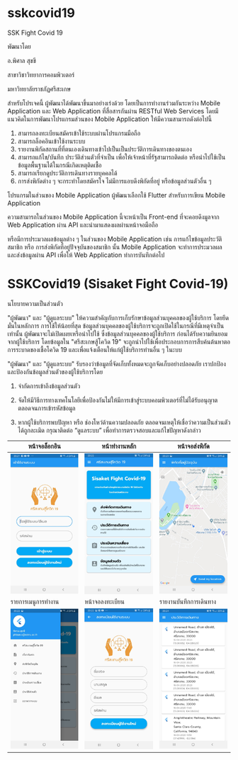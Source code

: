 # sskcovid19

SSK Fight Covid 19

พัฒนาโดย 

อ.พิศาล สุขขี

สาขาวิชาวิทยาการคอมพิวเตอร์

มหาวิทยาลัยราชภัฏศรีสะเกษ


สำหรับโปรเจคนี้ ผู้พัฒนาได้พัฒนาขึ้นมาอย่างเร่งด้วย โดยเป็นการทำงานร่วมกันระหว่าง Mobile Application และ Web Application ที่สื่อสารกันผ่าน RESTful Web Services โดยมีแนวคิดในการพัฒนาโปรแกรมส่วนของ Mobile Application ให้มีความสามารถดังต่อไปนี้

1. สามารถลงทะเบียนสมัครเข้าใช้ระบบผ่านโปรแกรมมือถือ
2. สามารถล็อคอินเข้าใช้งานระบบ
3. รายงานพิกัดสถานที่ที่ตนเองเดินทางเข้าไปเป็นเป็นประวัติการเดินทางของตนเอง
4. สามารถแก้ไข/บันทึก ประวัติส่วนตัวที่จำเป็น เพื่อให้เจ้าหน้าที่รัฐสามารถติดต่อ หรือนำไปใช้เป็นข้อมูลพื้นฐานได้ในกรณีเกิดเหตุติดเชื้อ
5. สามารถเรียกดูประวัติการเดินทางรายบุคคลได้
6. การส่งพิกัดต่าง ๆ จะกระทำโดยสมัครใจ ไม่มีการแอบดึงพิกัดที่อยู่ หรือข้อมูลส่วนตัวอื่น ๆ


โปรแกรมในส่วนของ Mobile Application ผู้พัฒนาเลือกใช้ Flutter สำหรับการเขียน Mobile Application

ความสามารถในส่วนของ Mobile Application นี้จะหน้าเป็น Front-end ที่จะคอยดึงมูลจาก Web Application ผ่าน API และนำมาแสดงผลผ่านหน้าจอมือถือ

หรือมีการประมวลผลข้อมูลต่าง ๆ ในส่วนของ Mobile Application เช่น การแก้ไขข้อมูลประวัติสมาชิก หรือ การส่งพิกัดที่อยู่ปัจจุบันของสมาชิก นั้น Mobile Application จะทำการประมวลผล และส่งข้อมูลผ่าน API เพื่อให้ Web Application ทำการบันทึกต่อไป


# SSKCovid19 (Sisaket Fight Covid-19)

นโยบายความเป็นส่วนตัว

"ผู้พัฒนา" และ "ผู้ดูแลระบบ" ให้ความสำคัญกับการเก็บรักษาข้อมูลส่วนบุคคลของผู้ใช้บริการ โดยยึดมั่นในหลักการ การใช้ให้น้อยที่สุด ข้อมูลส่วนบุคคลของผู้ใช้บริการจะถูกเปิดใช้ในกรณีที่มีเหตุจำเป็นเท่านั้น ผู้พัฒนาจะไม่เปิดเผยเหรือนำไปใช้ ซึ่งข้อมูลส่วนบุคคลของผู้ใช้บริการ ก่อนได้รับความยินยอมจากผู้ใช้บริการ โดยข้อมูลใน "ศรีสะเกษสู้โควิด 19" จะถูกนำไปใช้เพื่อประกอบการการสืบค้นต้นหาตอการระบาดของเชื้อโควิด 19 และเพื่อแจ้งเตือนให้แก่ผู้ใช้บริการท่านอื่น ๆ ในะบบ

"ผู้พัฒนา" และ "ผู้ดูแลระบบ" รับรองว่าข้อมูลที่จัดเก็บทั้งหมดจะถูกจัดเก็บอย่างปลอดภัย เราปกป้อง และป้องกันข้อมูลส่วนตัวของผู้ใช้บริการโดย 

1. จำกัดการเข้าถึงข้อมูลส่วนตัว

2. จัดให้มีวิธีการทางเทคโนโลยีเพื่อป้องกันไม่ให้มีการเข้าสู่ระบบคอมพิวเตอร์ที่ไม่ได้รับอนุญาต ตลอดจนการเข้ารหัสข้อมูล

3. หากผู้ใช้บริการพบปัญหา หรือ ช่องโหว่ด้านความปลอดภัย ตลอดจนเหตุให้เชื่อว่าความเป็นส่วนตัวได้ถูกละเมิด กรุณาติดต่อ “ดูแลระบบ” เพื่อทำการตรวจสอบและแก้ไขปัญหาดังกล่าว


|หน้าจอล็อกอิน                            |หน้าทำงานหลัก                            |หน้าจอส่งพิกัด                            |
|--------------------------------------|--------------------------------------|--------------------------------------|
| <img src="./imgs/001.jpg" width=250> | <img src="./imgs/002.jpg" width=250> | <img src="./imgs/003.jpg" width=250> |
|รายการเมนูการทำงาน                       |หน้าจอลงทะเบียน                          |รายงานบันทึกการเดินทาง                     |
| <img src="./imgs/004.jpg" width=250> | <img src="./imgs/005.jpg" width=250> | <img src="./imgs/006.jpg" width=250> |

